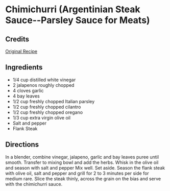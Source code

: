 # Chimichurri (Argentinian Steak Sauce--Parsley Sauce for Meats) 

<!-- BEGIN content -->

## Credits

[Original Recipe](http://www.foodtv.com/foodtv/recipe/0,6255,13647,00.html "http://www.foodtv.com/foodtv/recipe/0,6255,13647,00.html")

## Ingredients

- 1/4 cup distilled white vinegar
- 2 jalapenos roughly chopped
- 4 cloves garlic
- 4 bay leaves
- 1/2 cup freshly chopped Italian parsley
- 1/2 cup freshly chopped cilantro
- 1/2 cup freshly chopped oregano
- 1/3 cup extra virgin olive oil
- Salt and pepper
- Flank Steak

## Directions

In a blender, combine vinegar, jalapeno, garlic and bay leaves puree until smooth. Transfer to mixing bowl and add the herbs. Whisk in the olive oil and season with salt and pepper Mix well. Set aside. Season the flank steak with olive oil, salt and pepper and grill for 2 to 3 minutes per side for medium rare. Slice the steak thinly, across the grain on the bias and serve with the chimichurri sauce.

<!-- Saved in parser cache with key mudabon_recipe:pcache:idhash:1350-0!1!0!0!!en!2 and timestamp 20071117175306 --><!-- END content -->

